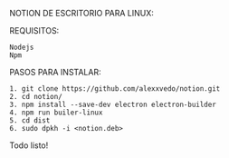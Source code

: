 NOTION DE ESCRITORIO PARA LINUX:

REQUISITOS: 

	Nodejs
	Npm

PASOS PARA INSTALAR:

	1. git clone https://github.com/alexxvedo/notion.git
	2. cd notion/
	3. npm install --save-dev electron electron-builder
	4. npm run builer-linux
	5. cd dist
	6. sudo dpkh -i <notion.deb>

Todo listo! 
